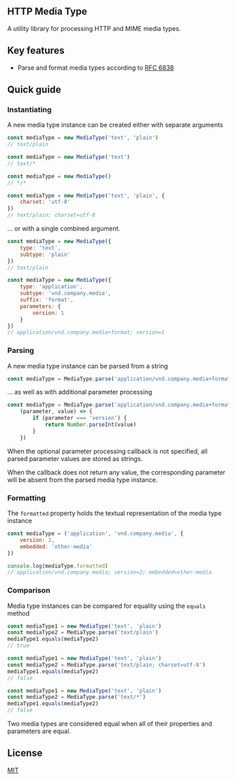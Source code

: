 ## HTTP Media Type

A utility library for processing HTTP and MIME media types.

## Key features
* Parse and format media types according to [RFC 6838][RFC 6838]

## Quick guide
### Instantiating

A new media type instance can be created either with separate arguments
```javascript
const mediaType = new MediaType('text', 'plain')
// text/plain

const mediaType = new MediaType('text')
// text/*

const mediaType = new MediaType()
// */*

const mediaType = new MediaType('text', 'plain', {
	charset: 'utf-8'
})
// text/plain; charset=utf-8
```

... or with a single combined argument.
```javascript
const mediaType = new MediaType({
	type: 'text',
	subtype: 'plain'
})
// text/plain

const mediaType = new MediaType({
	type: 'application',
	subtype: 'vnd.company.media',
	suffix: 'format',
	parameters: {
		version: 1
	}
})
// application/vnd.company.media+format; version=1
```

### Parsing
A new media type instance can be parsed from a string
```javascript
const mediaType = MediaType.parse('application/vnd.company.media+format; version=1')
```

... as well as with additional parameter processing
```javascript
const mediaType = MediaType.parse('application/vnd.company.media+format; version=1',
	(parameter, value) => {
		if (parameter === 'version') {
			return Number.parseInt(value)
		}
	})
```

When the optional parameter processing callback is not specified, all
parsed parameter values are stored as strings.

When the callback does not return any value, the corresponding parameter
will be absent from the parsed media type instance.

### Formatting
The `formatted` property holds the textual representation of the media
type instance
```javascript
const mediaType = ('application', 'vnd.company.media', {
	version: 2,
	embedded: 'other-media'
})

console.log(mediaType.formatted)
// application/vnd.company.media; version=2; embedded=other-media
```

### Comparison
Media type instances can be compared for equality using the `equals`
method
```javascript
const mediaType1 = new MediaType('text', 'plain')
const mediaType2 = MediaType.parse('text/plain')
mediaType1.equals(mediaType2)
// true

const mediaType1 = new MediaType('text', 'plain')
const mediaType2 = MediaType.parse('text/plain; charset=utf-8')
mediaType1.equals(mediaType2)
// false

const mediaType1 = new MediaType('text', 'plain')
const mediaType2 = MediaType.parse('text/*')
mediaType1.equals(mediaType2)
// false
```
Two media types are considered equal when all of their properties and
parameters are equal.

## License
[MIT](LICENSE.md)

[RFC 6838]: (https://tools.ietf.org/html/rfc6838)
